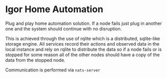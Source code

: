 # Igor Home Automation
Plug and play home automation solution.  If a node fails just plug in another one and the system should continue with no disruption.

This is achieved through the use of rqlite which is a distributed, sqlite-like storage engine.  All services record their actions and observed data in the local instance and rely on rqlite to distribute the data so if a node fails or is stopped for some reason all of the other nodes should have a copy of the data from the stopped node.

Communication is performed via `nats-server` 